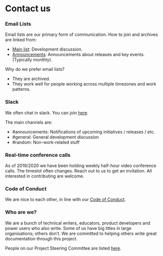 # Contact us

### Email Lists
Email lists are our primary form of communication. How to join and archives are linked from:

* [Main list](): Development discussion.
* [Announcements](): Announcements about releases and key events. (Typically monthly).

Why do we prefer email lists?

* They are archived.
* They work well for people working across multiple timezones and work patterns.

### Slack

We often chat in slack. You can join [here](https://join.slack.com/t/thegooddocs/shared_invite/enQtODkyNjI5MDc0NjE0LTUyNGFiZmU1MjIzNDMwN2E3NmQwODQwZmRkYWI5MDhlMzdjYzg4Nzg4YjM3ODA0NGE4MTgyYzdkMGViMTI2MDM).

The main channels are:

* #announcements: Notifications of upcoming initiatives / releases / etc.
* #general: General development discussion
* #random: Non-work-related stuff

### Real-time conference calls

As of 2019/2020 we have been holding weekly half-hour video conference calls. The timeslot often changes. Reach out to us to get an invitation. All interested in contributing are welcome.

### Code of Conduct

We are nice to each other, in line with our [Code of Conduct](https://github.com/thegooddocsproject/governance/blob/master/CodeOfConduct.md).

### Who are we?

We are a bunch of technical writers, educators, product developers and power users who also write. Some of us have big titles in large organisations; others don’t. We are committed to helping others write great documentation through this project.

People on our Project Steering Committee are listed [here](https://github.com/thegooddocsproject/governance/blob/master/ProjectSteeringCommittee.md).
